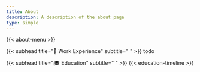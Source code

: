 ```yaml
---
title: About
description: A description of the about page
type: simple
---
```


{{< about-menu >}}

{{< subhead title="💼 Work Experience" subtitle=" " >}}
todo

{{< subhead title="🎓 Education" subtitle=" " >}}
{{< education-timeline >}}